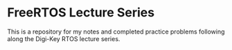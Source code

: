 # FreeRTOS Lecture Series

This is a repository for my notes and completed practice problems following along the Digi-Key RTOS lecture series. 
